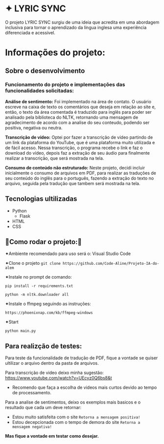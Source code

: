 ✦ LYRIC SYNC
===========
O projeto LYRIC SYNC surgiu de uma ideia que acredita em uma abordagem inclusiva para tornar o aprendizado da língua inglesa uma experiência diferenciada e acessível.

# Informações do projeto: 

## Sobre o desenvolvimento

### **Funcionamento do projeto e implementações das funcionalidades solicitadas:**

**Análise de sentimento:** Foi implementado na área de contato. O usuário escreve na caixa de texto os comentários que deseja em relação ao site e, então, o texto da área comentada é traduzido para inglês para poder ser analisado pela biblioteca do NLTK, retornando uma mensagem de agradecimento de acordo com a analise do seu conteudo, podendo ser positiva, negativa ou neutra.

**Transcrição de vídeo:** Optei por fazer a transcrição de vídeo partindo de um link da plataforma do YouTube, que é uma plataforma muito utilizada e de fácil acesso. Nessa transcrição, o programa recebe o link e faz o download do vídeo, depois faz a extração de seu áudio para finalmente realizar a transcrição, que será mostrada na tela.

**Consumo de conteúdo não estruturado:** Neste projeto, decidi incluir inicialmente o consumo de arquivos em PDF, para realizar as traduções de seu conteúdo do inglês para o português, fazendo a extração do texto no arquivo, seguida pela tradução que tambem será mostrada na tela.

## Tecnologias ultilizadas
 
 - Python
   - Flask
 - HTML
 - CSS

## 🚨Como rodar o projeto:🚨
 
 
 ✦Ambiente recomendado para uso será o: Visual Studio Code

 
 ✦Clone o projeto `git clone https://github.com/Code-Aline/Projeto-IA-do-alem`


✦Instale no prompt de comando:    

    pip install -r requirements.txt

    python -m nltk.downloader all
    
✦Instale o ffmpeg seguindo as instruções:

    https://phoenixnap.com/kb/ffmpeg-windows
    
✦Start

    python main.py

   
## Para realizção de testes:
Para teste da funcionalidade de tradução de PDF, fique a vontade se quiser ultilizar o arquivo dentro da pasta de arquivos.

Para transcrição de video deixo minha sugestão: https://www.youtube.com/watch?v=UEcyz0Q6bs8&t
 - Recomendo que faça a escolha de videos mais curtos devido ao tempo de processamento.

Para a analise de sentimentos, deixo os exemplos mais basicos e o resultado que cada um deve retornar:
 - Estou muito satisfeita com o site `Retorna a mensagem positiva!`
 - Estou decepcionada com o tempo de demora do site `Retorna a mensagem negativa!`

**Mas fique a vontade em testar como desejar.**

